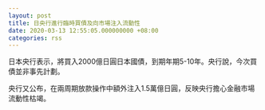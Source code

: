 ```yaml
---
layout: post
title: 日央行進行臨時買債及向市場注入流動性
date: 2020-03-13 12:55:05.000000000 +08:00
categories: rss
---
```


日本央行表示，將買入2000億日圓日本國債，到期年期5-10年。央行說，今次買債並非事先計劃。

央行又公布，在兩周期放款操作中額外注入1.5萬億日圓，反映央行擔心金融市場流動性枯竭。
